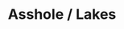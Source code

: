 ---
ee_id: '4117'
site: '1'
type: '2'
long_id: 2013-189 Asshole / Lakes
url: 2013-189-asshole-lakes
year: '2013'
medium: 1920x1080 H.264/MPEG-4 Part 10 looped digital file (from ​lossless ​Quicktime
  Animation master), media player, 70” flatscreen, armature, various cables
commission:
add_credit:
dims: 79 x 36.5 x 11 inches
pitch:
ps:
live_url:
related: "[4174] [2014-095-hillary-lakes] 2014 095 Asshole 2 / Lakes"
title: Asshole / Lakes
youtube:
imgs: asshole-lakes-2013-189-install-Heart-01-database-SM.jpg
subheading:
year2: '2013'
download:
add_credits:
related_code:
! '':
layout: things-i-made
---